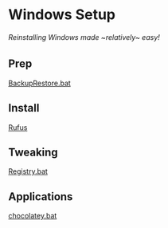 # Windows Setup
###### Reinstalling Windows made ~relatively~ easy!

## Prep
[BackupRestore.bat](Data/BackupRestore.bat)

## Install
[Rufus](https://github.com/pbatard/rufus/releases/latest)

## Tweaking
[Registry.bat](Registry/Registry.bat)

## Applications
[chocolatey.bat](chocolatey.bat)
